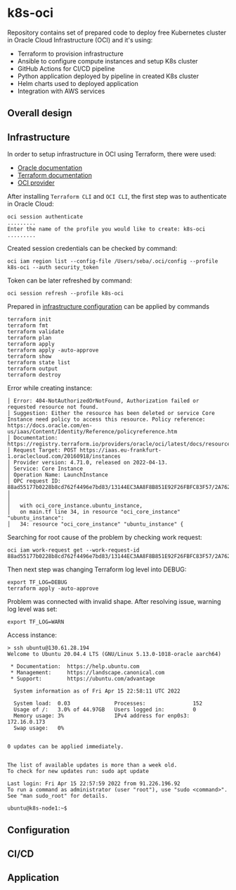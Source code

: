 # k8s-oci

Repository contains set of prepared code to deploy free Kubernetes cluster in Oracle Cloud Infrastructure (OCI) and it's using:
* Terraform to provision infrastructure
* Ansible to configure compute instances and setup K8s cluster
* GitHub Actions for CI/CD pipeline
* Python application deployed by pipeline in created K8s cluster
* Helm charts used to deployed application
* Integration with AWS services

## Overall design

## Infrastructure

In order to setup infrastructure in OCI using Terraform, there were used:
* [Oracle documentation](https://docs.oracle.com/en-us/iaas/developer-tutorials/tutorials/tf-simple-infrastructure/01-summary.htm)
* [Terraform documentation](https://learn.hashicorp.com/collections/terraform/oci-get-started)
* [OCI provider](https://registry.terraform.io/providers/oracle/oci/latest)

After installing ``Terraform CLI`` and ``OCI CLI``, the first step was to authenticate in Oracle Cloud:

```shell
oci session authenticate
.........
Enter the name of the profile you would like to create: k8s-oci
.........
```

Created session credentials can be checked by command:

```shell
oci iam region list --config-file /Users/seba/.oci/config --profile k8s-oci --auth security_token
```

Token can be later refreshed by command:

```shell
oci session refresh --profile k8s-oci
```

Prepared in [infrastructure configuration](infra/main.tf) can be applied by commands

```shell
terraform init
terraform fmt
terraform validate
terraform plan
terraform apply
terraform apply -auto-approve
terraform show
terraform state list
terraform output
terraform destroy
```

Error while creating instance:

```
│ Error: 404-NotAuthorizedOrNotFound, Authorization failed or requested resource not found. 
│ Suggestion: Either the resource has been deleted or service Core Instance need policy to access this resource. Policy reference: https://docs.oracle.com/en-us/iaas/Content/Identity/Reference/policyreference.htm
│ Documentation: https://registry.terraform.io/providers/oracle/oci/latest/docs/resources/core_instance 
│ Request Target: POST https://iaas.eu-frankfurt-1.oraclecloud.com/20160918/instances 
│ Provider version: 4.71.0, released on 2022-04-13.  
│ Service: Core Instance 
│ Operation Name: LaunchInstance 
│ OPC request ID: 88ad55177b0228b8cd762f4496e7bd83/13144EC3AA8F8B851E92F26FBFC83F57/2A762550DCFB74C14705562A56044EA1 
│ 
│ 
│   with oci_core_instance.ubuntu_instance,
│   on main.tf line 34, in resource "oci_core_instance" "ubuntu_instance":
│   34: resource "oci_core_instance" "ubuntu_instance" {
```

Searching for root cause of the problem by checking work request:

```
oci iam work-request get --work-request-id 88ad55177b0228b8cd762f4496e7bd83/13144EC3AA8F8B851E92F26FBFC83F57/2A762550DCFB74C14705562A56044EA1
```

Then next step was changing Terraform log level into DEBUG:

```
export TF_LOG=DEBUG
terraform apply -auto-approve
```

Problem was connected with invalid shape. 
After resolving issue, warning log level was set:

```
export TF_LOG=WARN
```

Access instance:

```
> ssh ubuntu@130.61.28.194
Welcome to Ubuntu 20.04.4 LTS (GNU/Linux 5.13.0-1018-oracle aarch64)

 * Documentation:  https://help.ubuntu.com
 * Management:     https://landscape.canonical.com
 * Support:        https://ubuntu.com/advantage

  System information as of Fri Apr 15 22:58:11 UTC 2022

  System load:  0.03              Processes:               152
  Usage of /:   3.0% of 44.97GB   Users logged in:         0
  Memory usage: 3%                IPv4 address for enp0s3: 172.16.0.173
  Swap usage:   0%


0 updates can be applied immediately.


The list of available updates is more than a week old.
To check for new updates run: sudo apt update

Last login: Fri Apr 15 22:57:59 2022 from 91.226.196.92
To run a command as administrator (user "root"), use "sudo <command>".
See "man sudo_root" for details.

ubuntu@k8s-node1:~$ 
```

## Configuration

## CI/CD

## Application
